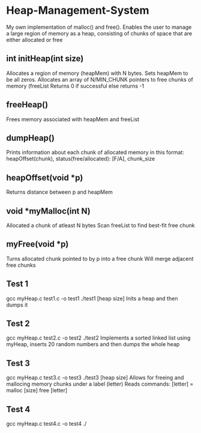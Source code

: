 # Heap-Management-System
My own implementation of malloc() and free().
Enables the user to manage a large region of memory as a heap, consisting of chunks of space that are either allocated or free

## int initHeap(int size)
Allocates a region of memory (heapMem) with N bytes. Sets heapMem to be all zeros.
Allocates an array of N/MIN_CHUNK pointers to free chunks of memory (freeList 
Returns 0 if successful else returns -1

## freeHeap()
Frees memory associated with heapMem and freeList

## dumpHeap()
Prints information about each chunk of allocated memory in this format:
  heapOffset(chunk), status(free/allocated): [F/A], chunk_size

## heapOffset(void *p)
Returns distance between p and heapMem

## void *myMalloc(int N)
Allocated a chunk of atleast N bytes
Scan freeList to find best-fit free chunk

## myFree(void *p)
Turns allocated chunk pointed to by p into a free chunk
Will merge adjacent free chunks

## Test 1
gcc myHeap.c test1.c -o test1
./test1 [heap size]
Inits a heap and then dumps it

## Test 2
gcc myHeap.c test2.c -o test2
./test2
Implements a sorted linked list using myHeap, inserts 20 random numbers and then dumps the whole heap

## Test 3
gcc myHeap.c test3.c -o test3
./test3 [heap size]
Allows for freeing and mallocing memory chunks under a label (letter)
Reads commands:
  [letter] = malloc [size]
  free [letter]
 
 ## Test 4
 gcc myHeap.c test4.c -o test4
 ./


